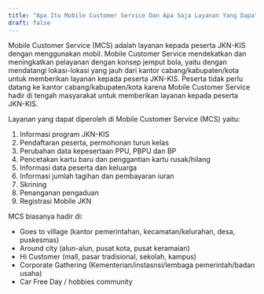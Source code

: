 ```yaml
---
title: "Apa Itu Mobile Customer Service Dan Apa Saja Layanan Yang Dapat Diperoleh"
draft: false
---
```


Mobile Customer Service (MCS) adalah layanan kepada peserta JKN-KIS dengan menggunakan mobil. Mobile Customer Service mendekatkan dan meningkatkan pelayanan  dengan konsep jemput bola, yaitu dengan mendatangi lokasi-lokasi yang jauh dari kantor cabang/kabupaten/kota untuk memberikan layanan kepada peserta JKN-KIS. Peserta tidak perlu datang ke kantor cabang/kabupaten/kota karena Mobile Customer Service hadir di tengah masyarakat untuk memberikan layanan kepada peserta JKN-KIS.

Layanan yang dapat diperoleh di Mobile Customer Service (MCS) yaitu:
1. Informasi program JKN-KIS
2. Pendaftaran peserta, permohonan turun kelas
3. Perubahan data kepesertaan PPU, PBPU dan BP
4. Pencetakan kartu baru dan penggantian kartu rusak/hilang
5. Informasi data peserta dan keluarga
6. Informasi jumlah tagihan dan pembayaran iuran
7. Skrining
8. Penanganan pengaduan
9. Registrasi Mobile JKN

MCS biasanya hadir di:

* Goes to village (kantor pemerintahan, kecamatan/kelurahan, desa, puskesmas)
* Around city (alun-alun, pusat kota, pusat keramaian)
* Hi Customer (mall, pasar tradisional, sekolah, kampus)
* Corporate Gathering (Kementerian/instasnsi/lembaga pemerintah/badan usaha)
* Car Free Day / hobbies community